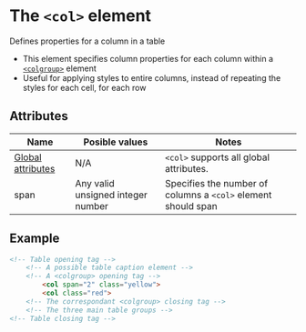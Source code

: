 # The `<col>` element
Defines properties for a column in a table

- This element specifies column properties for each column within a [`<colgroup>`](colgroup.md) element
- Useful for applying styles to entire columns, instead of repeating the styles for each cell, for each row

## Attributes
| Name | Posible values | Notes |
|-|-|-|
| [Global attributes](../first-steps/global-attributes.md) | N/A | `<col>` supports all global attributes. |
| span | Any valid unsigned integer number | Specifies the number of columns a `<col>` element should span |

## Example
```html
<!-- Table opening tag -->
    <!-- A possible table caption element -->
    <!-- A <colgroup> opening tag -->
        <col span="2" class="yellow">
        <col class="red">
    <!-- The correspondant <colgroup> closing tag -->
    <!-- The three main table groups -->
<!-- Table closing tag -->
```